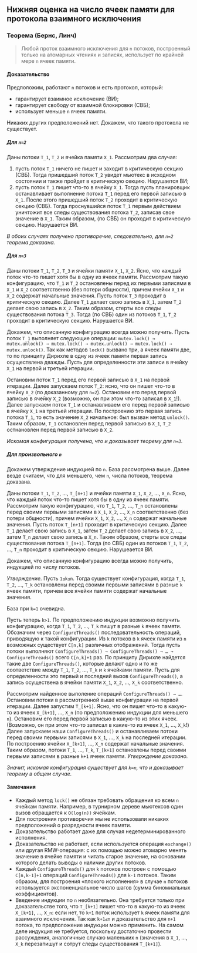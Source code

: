 ## Нижняя оценка на число ячеек памяти для протокола взаимного исключения

### Теорема (Бернс, Линч)

> Любой проток взаимного исключения для `n` потоков, построенный только на атомарных чтениях и записях, использует по крайней мере `n` ячеек памяти.

#### Доказательство

Предположим, работают `n` потоков и есть протокол, который:  
* гарантирует взаимное исключение (ВИ);
* гарантирует свободу от взаимной блокировки (СВБ);
* использует меньше `n` ячеек памяти.  

Никаких других предположений нет. Докажем, что такого протокола не существует.

##### Для `n=2`

Даны потоки `T_1`, `T_2` и ячейка памяти `X_1`. Рассмотрим два случая:  
1. пусть поток `T_1` ничего не пишет и заходит в критическую секцию (СВБ). Тогда пришедший поток `T_2` увидет мьютекс в исходном состоянии и также пройдет в критическую секцию. Нарушается ВИ;  
1. пусть поток `T_1` пишет что-то в ячейку `X_1`. Тогда пусть планировщик останавливает выполнение потока `T_1` перед его первой записью в `X_1`. После этого пришедший поток `T_2` проходит в критическую секцию (СВБ). Тогда проснувшийся поток `T_1` первым действием уничтожит все следы существования потока `T_2`, записав свое значение в `X_1`. Таким образом, (по СВБ) он проходит в критическую секцию. Нарушается ВИ.

_В обоих случаях получено противоречие, следовательно, для `n=2` теорема доказана._

##### Для `n=3`

Даны потоки `T_1`, `T_2`, `T_3` и ячейки памяти `X_1`, `X_2`. Ясно, что каждый поток что-то пишет хотя бы в одну из ячеек памяти. Рассмотрим такую конфигурацию, что `T_1` и `T_2` остановлены перед их первыми записями в `X_1` и `X_2` соответственно (без потери общности), причем ячейки `X_1` и `X_2` содержат начальные значения. Пусть поток `T_3` проходит в критическую секцию. Далее `T_1` делает свою запись в `X_1`, затем `T_2` делает свою запись в `X_2`. Таким образом, стерты все следы существования потока `T_3`. Тогда (по СВБ) один из потоков `T_1`, `T_2` проходит в критическую секцию. Нарушается ВИ.

Докажем, что описанную конфигурацию всегда можно получить. Пусть поток `T_1` выполняет следующие операции: `mutex.lock() → mutex.unlock() → mutex.lock() → mutex.unlock() → mutex.lock() → mutex.unlock()`. Так как методов `lock()` вызвано три, а ячеек памяти две, то по принципу Дирихле в одну из ячеек памяти первая запись осуществлена дважды. Пусть для определенности эти записи в ячейку `X_1` на первой и третьей итерации.

Остановим поток `T_1` перед его первой записью в `X_1` на первой итерации. Далее запускаем поток `T_2`: ясно, что он пишет что-то в ячейку `X_2` (по доказанному для `n=2`). Остановим его перед первой записью в ячейку `X_2` (возможно, он при этом что-то записал в `X_1`!). Далее запускаем поток `T_1` и останавливаем его перед первой записью в ячейку `X_1` на третьей итерации. По построению это первая запись потока `T_1`, то есть значение `X_2` начальное: был вызван метод `unlock()`. Таким образом, `T_1` остановлен перед первой записью в `X_1`, `T_2` остнановлен перед первой записью в `X_2`.

_Искомая конфигурация получена, что и доказывает теорему для `n=3`._

##### Для произвольного `n`

Докажем утверждение индукцией по `n`. База рассмотрена выше. Далее везде считаем, что для меньшего, чем `n`, числа потоков, теорема доказана.

Даны потоки `T_1`, `T_2`, …, `T_[n+1]` и ячейки памяти `X_1`, `X_2`, …, `X_n`. Ясно, что каждый поток что-то пишет хотя бы в одну из ячеек памяти. Рассмотрим такую конфигурацию, что `T_1`, `T_2`, …, `T_n` остановлены перед своими первыми записями в `X_1`, `X_2`, …, `X_n` соответственно (без потери общности), причем ячейки `X_1`, `X_2`, …, `X_n` содержат начальные значения. Пусть поток `T_[n+1]` проходит в критическую секцию. Далее `T_1` делает свою запись в `X_1`, затем `T_2` делает свою запись в `X_2`, …, затем `T_n` делает свою запись в `X_n`. Таким образом, стерты все следы существования потока `T_[n+1]`. Тогда (по СВБ) один из потоков `T_1`, `T_2`, …, `T_n` проходит в критическую секцию. Нарушеается ВИ.

Докажем, что описанную конфигурацию всегда можно получить, индукцией по числу потоков.

_Утверждение._ Пусть `1≤k≤n`.  Тогда существует конфигурация, когда `T_1`, `T_2`, …, `T_k` остановлены перед своими первыми записями в разные `k` ячеек памяти, причем все ячейки памяти содержат начальные значения.

База при `k=1` очевидна.  


Пусть теперь `k>1`. По предположению индукции возможно получить конфигурацию, когда `T_1`, `T_2`, …, `T_k` пишут в разные `k` ячеек памяти. Обозначим через `ConfigureThreads()` последовательность операций, приводящую к такой конфигурации. Из `k` потоков в `k` ячеек памяти из `n` возможных существует `C[n,k]` различных отображений. Тогда пусть потоки выполняют `ConfigureThreads() → ConfigureThreads() → … → ConfigureThreads()` всего `C[n,k]+1` раз. По принципу Дирихле найдется такие две `ConfigureThreads()`, которые делают одно и то же соответствие между `T_1`, `T_2`, …, `T_k` и `k` ячейками памяти. Пусть для определенности это первый и последний вызов `ConfigureThreads()`, а запись осуществена в ячейки памяти `X_1`, `X_2`, …, `X_k` соответственно.

Рассмотрим найденное выполение операций `ConfigureThreads() → …`. Остановим потоки в рассмотренной выше конфигурации на первой итерации. Далее запустим `T_[k+1]`. Ясно, что он пишет что-то в какую-то из ячеек `X_[k+1]`, …, `X_n` (по предположению индукции для меньшего `n`). Остановим его перед первой записью в какую-то из этих ячеек. (Возможно, он при этом что-то записал в какие-то из ячеек `X_1`, …, `X_k`!) Далее запускаем наши `ConfigureThreads()` и останавливаем потоки перед своими первыми записями в `X_1`, …, `X_k` на последней итерации. По построению ячейки `X_[k+1]`, …, `X_n` содержат начальные значения. Таким образом, потоки `T_1`, …, `T_k`, `T_[k+1]` остановлены перед своими первыми записями в разные `k+1` ячеек памяти. _Утверждение доказано._

_Значит, искомая конфигурация существует для `k=n`, что и доказывает теорему в общем случае._

#### Замечания

* Каждый метод `lock()` не обязан требовать обращения ко всем `n` ячейкам памяти. Например, в турнирном дереве мьютексов один вызов обращается к `O(log(n))` ячейкам.  
* Для построения противоречия мы не использовали никаких предположений о разрядности ячеек памяти.  
* Доказательство работает даже для случая недетерминированного исполнения.  
* Доказательство не работает, если используется операция `exchange()` или другая RMW-операция: с их помощью можно атомарно менять значение в ячейке памяти и читать старое значение, на основании которого делать выводы о наличии других потоков.  
* Каждый `ConfigureThreads()` для `k` потоков построен с помощью `C[n,k-1]+1` операций `ConfigureThreads()` для `k-1` потоков. Таким образом, для построения «плохого исполнения» в случае `n` потоков используется экспоненциальное число шагов (сумма биномиальных коэффициентов).
* Введение индукции по `n` необязательно. Она требуется только при доказательстве того, что `T_[k+1]` пишет что-то в какую-то из ячеек `X_[k+1]`, …, `X_n`: если нет, то `k+1` поток использует `k` ячеек памяти для взаимного исключения. Так как `k+1≤n` и доказательство для `n+1` потока, то предположение индукции можно применить. На самом деле индукция не требуется, поскольку достаточно провести рассуждения, аналогичные случаю маленьких `n` (значения в `X_1`, …, `X_k` перезапишут и сотрут следы существования `T_[k+1]`).
